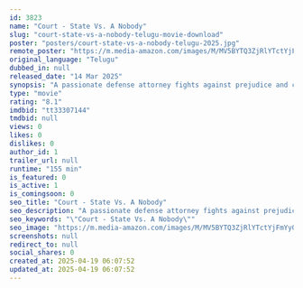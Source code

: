 ```yaml
---
id: 3823
name: "Court - State Vs. A Nobody"
slug: "court-state-vs-a-nobody-telugu-movie-download"
poster: "posters/court-state-vs-a-nobody-telugu-2025.jpg"
remote_poster: "https://m.media-amazon.com/images/M/MV5BYTQ3ZjRlYTctYjFmYy00YTAyLWI4MmQtMzUxMjg1ZDZmMTQ1XkEyXkFqcGc@._V1_SX300.jpg"
original_language: "Telugu"
dubbed_in: null
released_date: "14 Mar 2025"
synopsis: "A passionate defense attorney fights against prejudice and corruption in the justice system while representing a teenage client wrongly presumed guilty of a serious crime."
type: "movie"
rating: "8.1"
imdbid: "tt33307144"
tmdbid: null
views: 0
likes: 0
dislikes: 0
author_id: 1
trailer_url: null
runtime: "155 min"
is_featured: 0
is_active: 1
is_comingsoon: 0
seo_title: "Court - State Vs. A Nobody"
seo_description: "A passionate defense attorney fights against prejudice and corruption in the justice system while representing a teenage client wrongly presumed guilty of a serious crime."
seo_keywords: "\"Court - State Vs. A Nobody\""
seo_image: "https://m.media-amazon.com/images/M/MV5BYTQ3ZjRlYTctYjFmYy00YTAyLWI4MmQtMzUxMjg1ZDZmMTQ1XkEyXkFqcGc@._V1_SX300.jpg"
screenshots: null
redirect_to: null
social_shares: 0
created_at: 2025-04-19 06:07:52
updated_at: 2025-04-19 06:07:52
---
```


